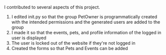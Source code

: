 I contributed to several aspects of this project.
1. I edited init.py so that the group PetOwner is programmatically created with the intended permissions and the generated users are added to the group
2. I made it so that the events, pets, and profile information of the logged in user is displayed
3. The user is locked out of the website if they're not logged in
4. Created the forms so that Pets and Events can be added
